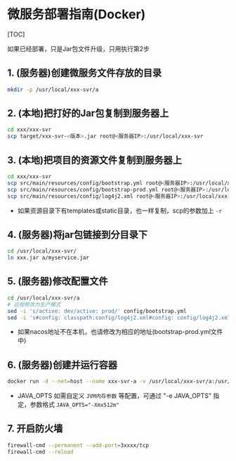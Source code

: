 # 微服务部署指南(Docker)

[TOC]

如果已经部署，只是Jar包文件升级，只用执行第2步

## 1. (服务器)创建微服务文件存放的目录

```sh
mkdir -p /usr/local/xxx-svr/a
```

## 2. (本地)把打好的Jar包复制到服务器上

```sh
cd xxx/xxx-svr
scp target/xxx-svr-<版本>.jar root@<服务器IP>:/usr/local/xxx-svr
```

## 3. (本地)把项目的资源文件复制到服务器上

```sh
cd xxx/xxx-svr
scp src/main/resources/config/bootstrap.yml root@<服务器IP>:/usr/local/xxx-svr/a/config/
scp src/main/resources/config/bootstrap-prod.yml root@<服务器IP>:/usr/local/xxx-svr/a/config/
scp src/main/resources/config/log4j2.xml root@<服务器IP>:/usr/local/xxx-svr/config/a/config/
```

- 如果资源目录下有templates或static目录，也一样复制，scp的参数加上 `-r`

## 4. (服务器)将jar包链接到分目录下

```sh
cd /usr/local/xxx-svr/
ln xxx.jar a/myservice.jar
```

## 5. (服务器)修改配置文件

```sh
cd /usr/local/xxx-svr/a
# 远程修改为生产模式
sed -i 's/active: dev/active: prod/' config/bootstrap.yml
sed -i 's#config: classpath:config/log4j2.xml#config: config/log4j2.xml#' config/bootstrap-prod.yml
```

- 如果nacos地址不在本机，也请修改为相应的地址(bootstrap-prod.yml文件中)

## 6. (服务器)创建并运行容器

```sh
docker run -d --net=host --name xxx-svr-a -v /usr/local/xxx-svr/a:/usr/local/myservice --restart=always nnzbz/spring-boot-app
```

- JAVA_OPTS
  如需自定义 `JVM内存参数` 等配置，可通过 "-e JAVA_OPTS" 指定，参数格式 `JAVA_OPTS="-Xmx512m"`

## 7. 开启防火墙

```sh
firewall-cmd --permanent --add-port=3xxxx/tcp
firewall-cmd --reload
```

